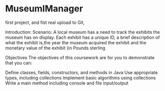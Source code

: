 # MuseumIManager
first project, and fist real upload to Git,

Introduction: Scenario:
A local museum has a need to track the exhibits the museum has on display. 
Each exhibit has a unique ID, a brief description of what the exhibit is,the year the museum acquired the exhibit and the monetary value of the exhibit (in Pounds sterling

Objectives
The objectives of this coursework are for you to demonstrate that you can:

Define classes, fields, constructors, and methods in Java
Use appropriate types, including collections
Implement basic algorithms using collections
Write a main method including console and file input/output
